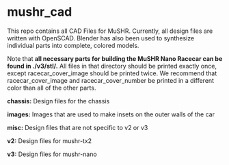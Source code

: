 # mushr_cad
This repo contains all CAD Files for MuSHR. Currently, all design files are written with OpenSCAD. Blender has also been used to synthesize individual parts into complete, colored models.

Note that **all necessary parts for building the MuSHR Nano Racecar can be found in ./v3/stl/.** All files in that directory should be printed exactly once, except racecar_cover_image should be printed twice. We recommend that racecar_cover_image and racecar_cover_number be printed in a different color than all of the other parts.

**chassis:** Design files for the chassis

**images:** Images that are used to make insets on the outer walls of the car

**misc:** Design files that are not specific to v2 or v3

**v2:** Design files for mushr-tx2

**v3:** Design files for mushr-nano
